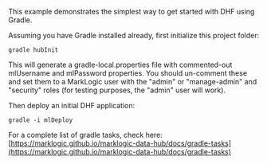 This example demonstrates the simplest way to get started with DHF using Gradle. 

Assuming you have Gradle installed already, first initialize this project folder:

    gradle hubInit

This will generate a gradle-local.properties file with commented-out mlUsername and mlPassword properties. You should 
un-comment these and set them to a MarkLogic user with the "admin" or "manage-admin" and "security" roles (for testing purposes, 
the "admin" user will work).

Then deploy an initial DHF application:

    gradle -i mlDeploy

For a complete list of gradle tasks, check here: [https://marklogic.github.io/marklogic-data-hub/docs/gradle-tasks](https://marklogic.github.io/marklogic-data-hub/docs/gradle-tasks)
